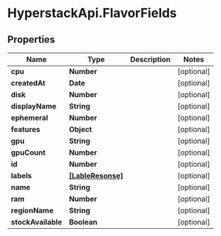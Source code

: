 # HyperstackApi.FlavorFields

## Properties

Name | Type | Description | Notes
------------ | ------------- | ------------- | -------------
**cpu** | **Number** |  | [optional] 
**createdAt** | **Date** |  | [optional] 
**disk** | **Number** |  | [optional] 
**displayName** | **String** |  | [optional] 
**ephemeral** | **Number** |  | [optional] 
**features** | **Object** |  | [optional] 
**gpu** | **String** |  | [optional] 
**gpuCount** | **Number** |  | [optional] 
**id** | **Number** |  | [optional] 
**labels** | [**[LableResonse]**](LableResonse.md) |  | [optional] 
**name** | **String** |  | [optional] 
**ram** | **Number** |  | [optional] 
**regionName** | **String** |  | [optional] 
**stockAvailable** | **Boolean** |  | [optional] 


